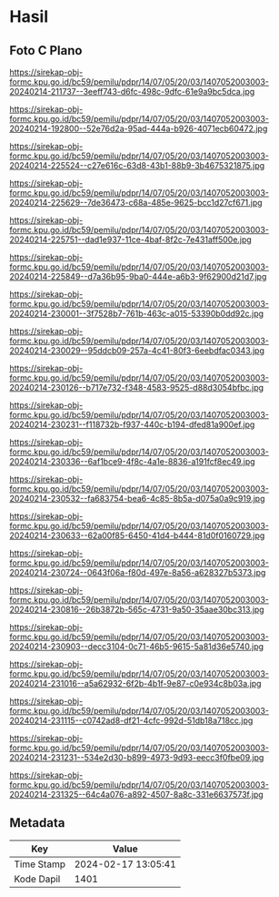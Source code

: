 # Hasil

## Foto C Plano

https://sirekap-obj-formc.kpu.go.id/bc59/pemilu/pdpr/14/07/05/20/03/1407052003003-20240214-211737--3eeff743-d6fc-498c-9dfc-61e9a9bc5dca.jpg

https://sirekap-obj-formc.kpu.go.id/bc59/pemilu/pdpr/14/07/05/20/03/1407052003003-20240214-192800--52e76d2a-95ad-444a-b926-4071ecb60472.jpg

https://sirekap-obj-formc.kpu.go.id/bc59/pemilu/pdpr/14/07/05/20/03/1407052003003-20240214-225524--c27e616c-63d8-43b1-88b9-3b4675321875.jpg

https://sirekap-obj-formc.kpu.go.id/bc59/pemilu/pdpr/14/07/05/20/03/1407052003003-20240214-225629--7de36473-c68a-485e-9625-bcc1d27cf671.jpg

https://sirekap-obj-formc.kpu.go.id/bc59/pemilu/pdpr/14/07/05/20/03/1407052003003-20240214-225751--dad1e937-11ce-4baf-8f2c-7e431aff500e.jpg

https://sirekap-obj-formc.kpu.go.id/bc59/pemilu/pdpr/14/07/05/20/03/1407052003003-20240214-225849--d7a36b95-9ba0-444e-a6b3-9f62900d21d7.jpg

https://sirekap-obj-formc.kpu.go.id/bc59/pemilu/pdpr/14/07/05/20/03/1407052003003-20240214-230001--3f7528b7-761b-463c-a015-53390b0dd92c.jpg

https://sirekap-obj-formc.kpu.go.id/bc59/pemilu/pdpr/14/07/05/20/03/1407052003003-20240214-230029--95ddcb09-257a-4c41-80f3-6eebdfac0343.jpg

https://sirekap-obj-formc.kpu.go.id/bc59/pemilu/pdpr/14/07/05/20/03/1407052003003-20240214-230126--b717e732-f348-4583-9525-d88d3054bfbc.jpg

https://sirekap-obj-formc.kpu.go.id/bc59/pemilu/pdpr/14/07/05/20/03/1407052003003-20240214-230231--f118732b-f937-440c-b194-dfed81a900ef.jpg

https://sirekap-obj-formc.kpu.go.id/bc59/pemilu/pdpr/14/07/05/20/03/1407052003003-20240214-230336--6af1bce9-4f8c-4a1e-8836-a191fcf8ec49.jpg

https://sirekap-obj-formc.kpu.go.id/bc59/pemilu/pdpr/14/07/05/20/03/1407052003003-20240214-230532--fa683754-bea6-4c85-8b5a-d075a0a9c919.jpg

https://sirekap-obj-formc.kpu.go.id/bc59/pemilu/pdpr/14/07/05/20/03/1407052003003-20240214-230633--62a00f85-6450-41d4-b444-81d0f0160729.jpg

https://sirekap-obj-formc.kpu.go.id/bc59/pemilu/pdpr/14/07/05/20/03/1407052003003-20240214-230724--0643f06a-f80d-497e-8a56-a628327b5373.jpg

https://sirekap-obj-formc.kpu.go.id/bc59/pemilu/pdpr/14/07/05/20/03/1407052003003-20240214-230816--26b3872b-565c-4731-9a50-35aae30bc313.jpg

https://sirekap-obj-formc.kpu.go.id/bc59/pemilu/pdpr/14/07/05/20/03/1407052003003-20240214-230903--decc3104-0c71-46b5-9615-5a81d36e5740.jpg

https://sirekap-obj-formc.kpu.go.id/bc59/pemilu/pdpr/14/07/05/20/03/1407052003003-20240214-231016--a5a62932-6f2b-4b1f-9e87-c0e934c8b03a.jpg

https://sirekap-obj-formc.kpu.go.id/bc59/pemilu/pdpr/14/07/05/20/03/1407052003003-20240214-231115--c0742ad8-df21-4cfc-992d-51db18a718cc.jpg

https://sirekap-obj-formc.kpu.go.id/bc59/pemilu/pdpr/14/07/05/20/03/1407052003003-20240214-231231--534e2d30-b899-4973-9d93-eecc3f0fbe09.jpg

https://sirekap-obj-formc.kpu.go.id/bc59/pemilu/pdpr/14/07/05/20/03/1407052003003-20240214-231325--64c4a076-a892-4507-8a8c-331e6637573f.jpg


## Metadata

| Key        | Value               |
| ---------- | ------------------- |
| Time Stamp | 2024-02-17 13:05:41 |
| Kode Dapil | 1401                |



